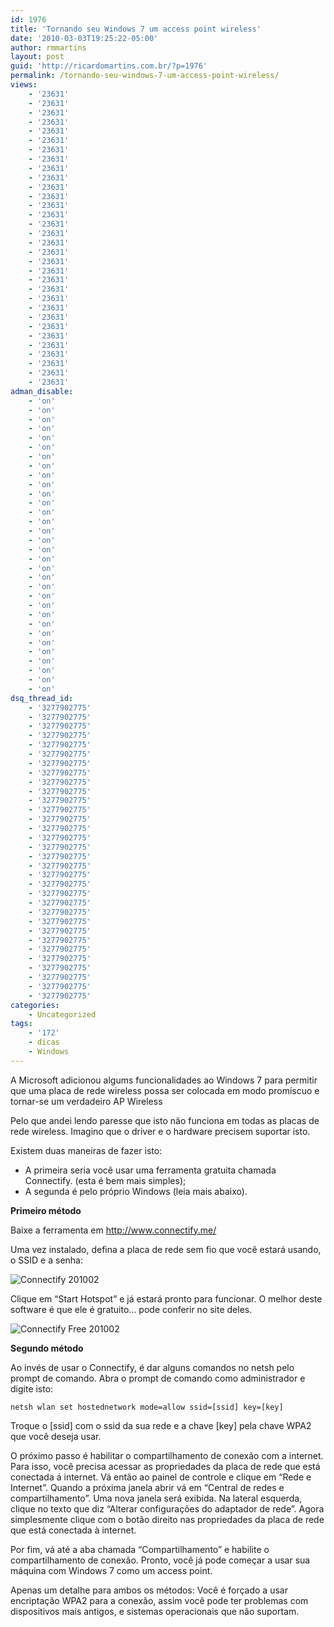 ```yaml
---
id: 1976
title: 'Tornando seu Windows 7 um access point wireless'
date: '2010-03-03T19:25:22-05:00'
author: rmmartins
layout: post
guid: 'http://ricardomartins.com.br/?p=1976'
permalink: /tornando-seu-windows-7-um-access-point-wireless/
views:
    - '23631'
    - '23631'
    - '23631'
    - '23631'
    - '23631'
    - '23631'
    - '23631'
    - '23631'
    - '23631'
    - '23631'
    - '23631'
    - '23631'
    - '23631'
    - '23631'
    - '23631'
    - '23631'
    - '23631'
    - '23631'
    - '23631'
    - '23631'
    - '23631'
    - '23631'
    - '23631'
    - '23631'
    - '23631'
    - '23631'
    - '23631'
    - '23631'
    - '23631'
    - '23631'
    - '23631'
    - '23631'
adman_disable:
    - 'on'
    - 'on'
    - 'on'
    - 'on'
    - 'on'
    - 'on'
    - 'on'
    - 'on'
    - 'on'
    - 'on'
    - 'on'
    - 'on'
    - 'on'
    - 'on'
    - 'on'
    - 'on'
    - 'on'
    - 'on'
    - 'on'
    - 'on'
    - 'on'
    - 'on'
    - 'on'
    - 'on'
    - 'on'
    - 'on'
    - 'on'
    - 'on'
    - 'on'
    - 'on'
    - 'on'
    - 'on'
dsq_thread_id:
    - '3277902775'
    - '3277902775'
    - '3277902775'
    - '3277902775'
    - '3277902775'
    - '3277902775'
    - '3277902775'
    - '3277902775'
    - '3277902775'
    - '3277902775'
    - '3277902775'
    - '3277902775'
    - '3277902775'
    - '3277902775'
    - '3277902775'
    - '3277902775'
    - '3277902775'
    - '3277902775'
    - '3277902775'
    - '3277902775'
    - '3277902775'
    - '3277902775'
    - '3277902775'
    - '3277902775'
    - '3277902775'
    - '3277902775'
    - '3277902775'
    - '3277902775'
    - '3277902775'
    - '3277902775'
    - '3277902775'
    - '3277902775'
categories:
    - Uncategorized
tags:
    - '172'
    - dicas
    - Windows
---
```


A Microsoft adicionou algums funcionalidades ao Windows 7 para permitir que uma placa de rede wireless possa ser colocada em modo promíscuo e tornar-se um verdadeiro AP Wireless

Pelo que andei lendo paresse que isto não funciona em todas as placas de rede wireless. Imagino que o driver e o hardware precisem suportar isto.

Existem duas maneiras de fazer isto:

- A primeira seria você usar uma ferramenta gratuita chamada Connectify. (esta é bem mais simples);
- A segunda é pelo próprio Windows (leia mais abaixo).

**Primeiro método**

Baixe a ferramenta em <http://www.connectify.me/>

Uma vez instalado, defina a placa de rede sem fio que você estará usando, o SSID e a senha:

![](http://www.ricardomartins.com.br/wp-content/uploads/2010/03/Connectify-201002.jpg "Connectify 201002")

Clique em “Start Hotspot” e já estará pronto para funcionar. O melhor deste software é que ele é gratuito… pode conferir no site deles.

![](http://www.ricardomartins.com.br/wp-content/uploads/2010/03/Connectify-Free-201002.jpg "Connectify Free 201002")

**Segundo método**

Ao invés de usar o Connectify, é dar alguns comandos no netsh pelo prompt de comando. Abra o prompt de comando como administrador e digite isto:

`netsh wlan set hostednetwork mode=allow ssid=[ssid] key=[key]`

Troque o \[ssid\] com o ssid da sua rede e a chave \[key\] pela chave WPA2 que você deseja usar.

O próximo passo é habilitar o compartilhamento de conexão com a internet. Para isso, você precisa acessar as propriedades da placa de rede que está conectada á internet. Vá então ao painel de controle e clique em “Rede e Internet”. Quando a próxima janela abrir vá em “Central de redes e compartilhamento”. Uma nova janela será exibida. Na lateral esquerda, clique no texto que diz “Alterar configurações do adaptador de rede”. Agora simplesmente clique com o botão direito nas propriedades da placa de rede que está conectada à internet.

Por fim, vá até a aba chamada “Compartilhamento” e habilite o compartilhamento de conexão. Pronto, você já pode começar a usar sua máquina com Windows 7 como um access point.

Apenas um detalhe para ambos os métodos: Você é forçado a usar encriptação WPA2 para a conexão, assim você pode ter problemas com dispositivos mais antigos, e sistemas operacionais que não suportam.